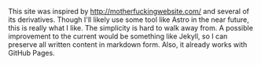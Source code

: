 This site was inspired by http://motherfuckingwebsite.com/ and several of its derivatives. Though I'll likely use some tool like Astro in the near future, this is really what I like. The simplicity is hard to walk away from. A possible improvement to the current would be something like Jekyll, so I can preserve all written content in markdown form. Also, it already works with GitHub Pages.
